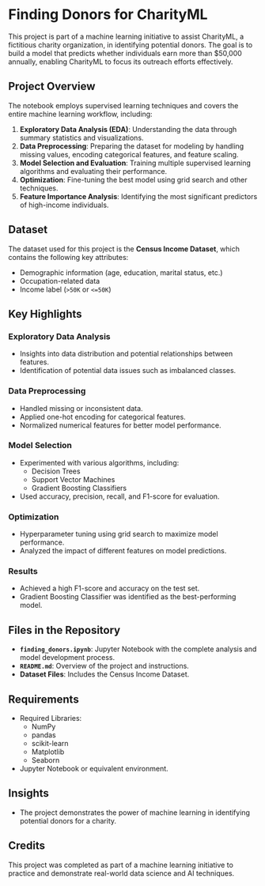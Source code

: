 # Finding Donors for CharityML

This project is part of a machine learning initiative to assist CharityML, a fictitious charity organization, in identifying potential donors. The goal is to build a model that predicts whether individuals earn more than $50,000 annually, enabling CharityML to focus its outreach efforts effectively.

## Project Overview

The notebook employs supervised learning techniques and covers the entire machine learning workflow, including:

1. **Exploratory Data Analysis (EDA)**: Understanding the data through summary statistics and visualizations.
2. **Data Preprocessing**: Preparing the dataset for modeling by handling missing values, encoding categorical features, and feature scaling.
3. **Model Selection and Evaluation**: Training multiple supervised learning algorithms and evaluating their performance.
4. **Optimization**: Fine-tuning the best model using grid search and other techniques.
5. **Feature Importance Analysis**: Identifying the most significant predictors of high-income individuals.

## Dataset

The dataset used for this project is the **Census Income Dataset**, which contains the following key attributes:

- Demographic information (age, education, marital status, etc.)
- Occupation-related data
- Income label (`>50K` or `<=50K`)

## Key Highlights

### Exploratory Data Analysis
- Insights into data distribution and potential relationships between features.
- Identification of potential data issues such as imbalanced classes.

### Data Preprocessing
- Handled missing or inconsistent data.
- Applied one-hot encoding for categorical features.
- Normalized numerical features for better model performance.

### Model Selection
- Experimented with various algorithms, including:
  - Decision Trees
  - Support Vector Machines
  - Gradient Boosting Classifiers
- Used accuracy, precision, recall, and F1-score for evaluation.

### Optimization
- Hyperparameter tuning using grid search to maximize model performance.
- Analyzed the impact of different features on model predictions.

### Results
- Achieved a high F1-score and accuracy on the test set.
- Gradient Boosting Classifier was identified as the best-performing model.

## Files in the Repository

- **`finding_donors.ipynb`**: Jupyter Notebook with the complete analysis and model development process.
- **`README.md`**: Overview of the project and instructions.
- **Dataset Files**: Includes the Census Income Dataset.

## Requirements

- Required Libraries:
  - NumPy
  - pandas
  - scikit-learn
  - Matplotlib
  - Seaborn
- Jupyter Notebook or equivalent environment.


## Insights

- The project demonstrates the power of machine learning in identifying potential donors for a charity.

## Credits

This project was completed as part of a machine learning initiative to practice and demonstrate real-world data science and AI techniques.
